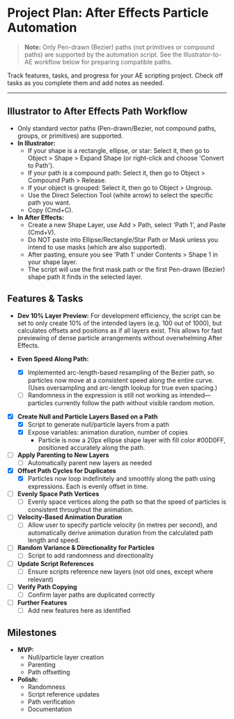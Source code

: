# Project Plan: After Effects Particle Automation

> **Note:** Only Pen-drawn (Bezier) paths (not primitives or compound paths) are supported by the automation script. See the Illustrator-to-AE workflow below for preparing compatible paths.

Track features, tasks, and progress for your AE scripting project. Check off tasks as you complete them and add notes as needed.

---

## Illustrator to After Effects Path Workflow
- Only standard vector paths (Pen-drawn/Bezier, not compound paths, groups, or primitives) are supported.
- **In Illustrator:**
    - If your shape is a rectangle, ellipse, or star: Select it, then go to Object > Shape > Expand Shape (or right-click and choose 'Convert to Path').
    - If your path is a compound path: Select it, then go to Object > Compound Path > Release.
    - If your object is grouped: Select it, then go to Object > Ungroup.
    - Use the Direct Selection Tool (white arrow) to select the specific path you want.
    - Copy (Cmd+C).
- **In After Effects:**
    - Create a new Shape Layer, use Add > Path, select 'Path 1', and Paste (Cmd+V).
    - Do NOT paste into Ellipse/Rectangle/Star Path or Mask unless you intend to use masks (which are also supported).
    - After pasting, ensure you see 'Path 1' under Contents > Shape 1 in your shape layer.
    - The script will use the first mask path or the first Pen-drawn (Bezier) shape path it finds in the selected layer.

## Features & Tasks

- **Dev 10% Layer Preview:** For development efficiency, the script can be set to only create 10% of the intended layers (e.g. 100 out of 1000), but calculates offsets and positions as if all layers exist. This allows for fast previewing of dense particle arrangements without overwhelming After Effects.

- **Even Speed Along Path:**
    - [x] Implemented arc-length-based resampling of the Bezier path, so particles now move at a consistent speed along the entire curve. (Uses oversampling and arc-length lookup for true even spacing.)
    - [ ] Randomness in the expression is still not working as intended—particles currently follow the path without visible random motion.
- [x] **Create Null and Particle Layers Based on a Path**
  - [x] Script to generate null/particle layers from a path
  - [x] Expose variables: animation duration, number of copies
    - Particle is now a 20px ellipse shape layer with fill color #00D0FF, positioned accurately along the path.
- [ ] **Apply Parenting to New Layers**
  - [ ] Automatically parent new layers as needed
- [x] **Offset Path Cycles for Duplicates**
  - [x] Particles now loop indefinitely and smoothly along the path using expressions. Each is evenly offset in time.

- [ ] **Evenly Space Path Vertices**
  - [ ] Evenly space vertices along the path so that the speed of particles is consistent throughout the animation.

- [ ] **Velocity-Based Animation Duration**
  - [ ] Allow user to specify particle velocity (in metres per second), and automatically derive animation duration from the calculated path length and speed.
- [ ] **Random Variance & Directionality for Particles**
  - [ ] Script to add randomness and directionality
- [ ] **Update Script References**
  - [ ] Ensure scripts reference new layers (not old ones, except where relevant)
- [ ] **Verify Path Copying**
  - [ ] Confirm layer paths are duplicated correctly
- [ ] **Further Features**
  - [ ] Add new features here as identified

## Milestones

- **MVP:**
  - Null/particle layer creation
  - Parenting
  - Path offsetting
- **Polish:**
  - Randomness
  - Script reference updates
  - Path verification
  - Documentation
